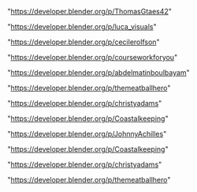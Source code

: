 "https://developer.blender.org/p/ThomasGtaes42"

"https://developer.blender.org/p/luca_visuals"

"https://developer.blender.org/p/cecilerolfson"

"https://developer.blender.org/p/courseworkforyou"

"https://developer.blender.org/p/abdelmatinboulbayam"

"https://developer.blender.org/p/themeatballhero"

"https://developer.blender.org/p/christyadams"

"https://developer.blender.org/p/Coastalkeeping"

 
"https://developer.blender.org/p/JohnnyAchilles"


"https://developer.blender.org/p/Coastalkeeping"


"https://developer.blender.org/p/christyadams"


"https://developer.blender.org/p/themeatballhero"


 
